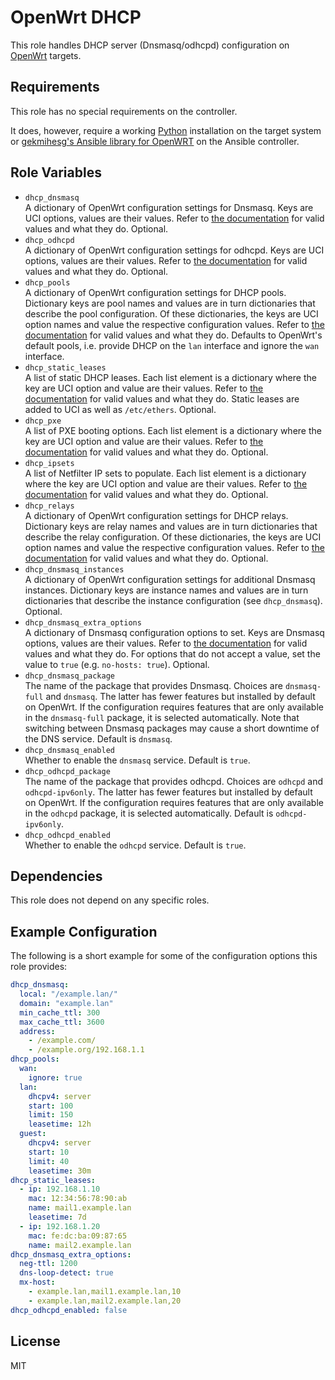 OpenWrt DHCP
============

This role handles DHCP server (Dnsmasq/odhcpd) configuration on [OpenWrt](https://www.openwrt.org/) targets.

Requirements
------------

This role has no special requirements on the controller.

It does, however, require a working [Python](https://www.python.org/) installation on the target system or [gekmihesg's Ansible library for OpenWRT](https://github.com/gekmihesg/ansible-openwrt) on the Ansible controller.

Role Variables
--------------

* `dhcp_dnsmasq`  
    A dictionary of OpenWrt configuration settings for Dnsmasq.
    Keys are UCI options, values are their values.
    Refer to [the documentation](https://openwrt.org/docs/guide-user/base-system/dhcp) for valid values and what they do.
    Optional.
* `dhcp_odhcpd`  
    A dictionary of OpenWrt configuration settings for odhcpd.
    Keys are UCI options, values are their values.
    Refer to [the documentation](https://openwrt.org/docs/techref/odhcpd) for valid values and what they do.
    Optional.
* `dhcp_pools`  
    A dictionary of OpenWrt configuration settings for DHCP pools.
    Dictionary keys are pool names and values are in turn dictionaries that describe the pool configuration.
    Of these dictionaries, the keys are UCI option names and value the respective configuration values.
    Refer to [the documentation](https://openwrt.org/docs/guide-user/base-system/dhcp#dhcp_pools) for valid values and what they do.
    Defaults to OpenWrt's default pools, i.e. provide DHCP on the `lan` interface and ignore the `wan` interface.
* `dhcp_static_leases`  
    A list of static DHCP leases.
    Each list element is a dictionary where the key are UCI option and value are their values.
    Refer to [the documentation](https://openwrt.org/docs/guide-user/base-system/dhcp#static_leases) for valid values and what they do.
    Static leases are added to UCI as well as `/etc/ethers`.
    Optional.
* `dhcp_pxe`  
    A list of PXE booting options.
    Each list element is a dictionary where the key are UCI option and value are their values.
    Refer to [the documentation](https://openwrt.org/docs/guide-user/base-system/dhcp#booting_options) for valid values and what they do.
    Optional.
* `dhcp_ipsets`  
    A list of Netfilter IP sets to populate.
    Each list element is a dictionary where the key are UCI option and value are their values.
    Refer to [the documentation](https://openwrt.org/docs/guide-user/base-system/dhcp#ip_sets) for valid values and what they do.
    Optional.
* `dhcp_relays`  
    A dictionary of OpenWrt configuration settings for DHCP relays.
    Dictionary keys are relay names and values are in turn dictionaries that describe the relay configuration.
    Of these dictionaries, the keys are UCI option names and value the respective configuration values.
    Refer to [the documentation](https://openwrt.org/docs/guide-user/base-system/dhcp#dhcp_relay) for valid values and what they do.
    Optional.
* `dhcp_dnsmasq_instances`  
    A dictionary of OpenWrt configuration settings for additional Dnsmasq instances.
    Dictionary keys are instance names and values are in turn dictionaries that describe the instance configuration (see `dhcp_dnsmasq`).
    Optional.
* `dhcp_dnsmasq_extra_options`  
    A dictionary of Dnsmasq configuration options to set.
    Keys are Dnsmasq options, values are their values.
    Refer to [the documentation](https://thekelleys.org.uk/dnsmasq/docs/dnsmasq-man.html) for valid values and what they do.
    For options that do not accept a value, set the value to `true` (e.g. `no-hosts: true`).
    Optional.
* `dhcp_dnsmasq_package`  
    The name of the package that provides Dnsmasq.
    Choices are `dnsmasq-full` and `dnsmasq`.
    The latter has fewer features but installed by default on OpenWrt.
    If the configuration requires features that are only available in the `dnsmasq-full` package, it is selected automatically.
    Note that switching between Dnsmasq packages may cause a short downtime of the DNS service.
    Default is `dnsmasq`.
* `dhcp_dnsmasq_enabled`  
    Whether to enable the `dnsmasq` service.
    Default is `true`.
* `dhcp_odhcpd_package`  
    The name of the package that provides odhcpd.
    Choices are `odhcpd` and `odhcpd-ipv6only`.
    The latter has fewer features but installed by default on OpenWrt.
    If the configuration requires features that are only available in the `odhcpd` package, it is selected automatically.
    Default is `odhcpd-ipv6only`.
* `dhcp_odhcpd_enabled`  
    Whether to enable the `odhcpd` service.
    Default is `true`.

Dependencies
------------

This role does not depend on any specific roles.

Example Configuration
---------------------

The following is a short example for some of the configuration options this role provides:

```yaml
dhcp_dnsmasq:
  local: "/example.lan/"
  domain: "example.lan"
  min_cache_ttl: 300
  max_cache_ttl: 3600
  address:
    - /example.com/
    - /example.org/192.168.1.1
dhcp_pools:
  wan:
    ignore: true
  lan:
    dhcpv4: server
    start: 100
    limit: 150
    leasetime: 12h
  guest:
    dhcpv4: server
    start: 10
    limit: 40
    leasetime: 30m
dhcp_static_leases:
  - ip: 192.168.1.10
    mac: 12:34:56:78:90:ab
    name: mail1.example.lan
    leasetime: 7d
  - ip: 192.168.1.20
    mac: fe:dc:ba:09:87:65
    name: mail2.example.lan
dhcp_dnsmasq_extra_options:
  neg-ttl: 1200
  dns-loop-detect: true
  mx-host:
    - example.lan,mail1.example.lan,10
    - example.lan,mail2.example.lan,20
dhcp_odhcpd_enabled: false
```

License
-------

MIT
